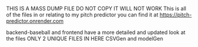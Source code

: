 THIS IS A MASS DUMP FILE DO NOT COPY IT WILL NOT WORK
  This is all of the files in or relating to my pitch predictor
  you can find it at https://pitch-predictor.onrender.com

backend-baseball and frontend have a more detailed and updated look at the files
ONLY 2 UNIQUE FILES IN HERE
CSVGen and modelGen

